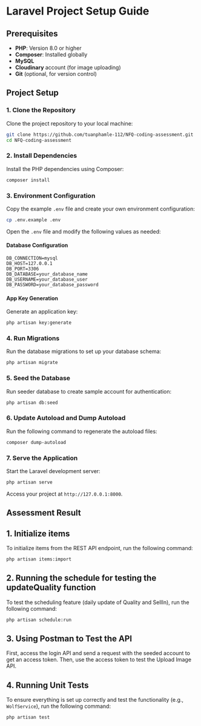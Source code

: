 
# Laravel Project Setup Guide

## Prerequisites
- **PHP**: Version 8.0 or higher
- **Composer**: Installed globally
- **MySQL**
- **Cloudinary** account (for image uploading)
- **Git** (optional, for version control)

## Project Setup

### 1. Clone the Repository
Clone the project repository to your local machine:
```bash
git clone https://github.com/tuanphamle-112/NFQ-coding-assessment.git
cd NFQ-coding-assessment
```

### 2. Install Dependencies
Install the PHP dependencies using Composer:
```bash
composer install
```

### 3. Environment Configuration
Copy the example `.env` file and create your own environment configuration:
```bash
cp .env.example .env
```

Open the `.env` file and modify the following values as needed:

#### Database Configuration
```dotenv
DB_CONNECTION=mysql
DB_HOST=127.0.0.1
DB_PORT=3306
DB_DATABASE=your_database_name
DB_USERNAME=your_database_user
DB_PASSWORD=your_database_password
```

#### App Key Generation
Generate an application key:
```bash
php artisan key:generate
```

### 4. Run Migrations
Run the database migrations to set up your database schema:
```bash
php artisan migrate
```

### 5. Seed the Database 
Run seeder database to create sample account for authentication:
```bash
php artisan db:seed
```

### 6. Update Autoload and Dump Autoload
Run the following command to regenerate the autoload files:
```bash
composer dump-autoload
```

### 7. Serve the Application
Start the Laravel development server:
```bash
php artisan serve
```
Access your project at `http://127.0.0.1:8000`.

## Assessment Result

## 1. Initialize items
To initialize items from the REST API endpoint, run the following command:

```bash
php artisan items:import
```

## 2. Running the schedule for testing the updateQuality function
To test the scheduling feature (daily update of Quality and SellIn), run the following command:

```bash
php artisan schedule:run
```

## 3. Using Postman to Test the API
  First, access the login API and send a request with the seeded account to get an access token.
  Then, use the access token to test the Upload Image API.

## 4. Running Unit Tests
To ensure everything is set up correctly and test the functionality (e.g., `WolfService`), run the following command:
```bash
php artisan test
```